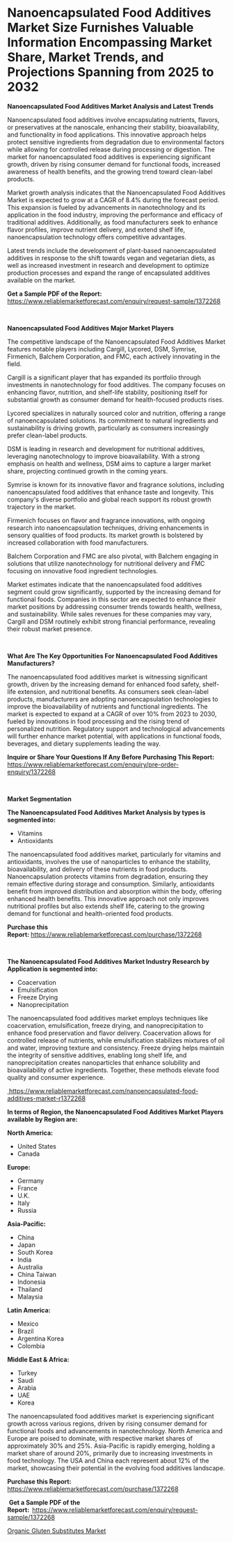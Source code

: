 <p><h1>Nanoencapsulated Food Additives Market Size Furnishes Valuable Information Encompassing Market Share, Market Trends, and Projections Spanning from 2025 to 2032</h1></p><p><strong>Nanoencapsulated Food Additives Market Analysis and Latest Trends</strong></p>
<p><p>Nanoencapsulated food additives involve encapsulating nutrients, flavors, or preservatives at the nanoscale, enhancing their stability, bioavailability, and functionality in food applications. This innovative approach helps protect sensitive ingredients from degradation due to environmental factors while allowing for controlled release during processing or digestion. The market for nanoencapsulated food additives is experiencing significant growth, driven by rising consumer demand for functional foods, increased awareness of health benefits, and the growing trend toward clean-label products.</p><p>Market growth analysis indicates that the Nanoencapsulated Food Additives Market is expected to grow at a CAGR of 8.4% during the forecast period. This expansion is fueled by advancements in nanotechnology and its application in the food industry, improving the performance and efficacy of traditional additives. Additionally, as food manufacturers seek to enhance flavor profiles, improve nutrient delivery, and extend shelf life, nanoencapsulation technology offers competitive advantages. </p><p>Latest trends include the development of plant-based nanoencapsulated additives in response to the shift towards vegan and vegetarian diets, as well as increased investment in research and development to optimize production processes and expand the range of encapsulated additives available on the market.</p></p>
<p><strong>Get a Sample PDF of the Report:&nbsp;</strong> <a href="https://www.reliablemarketforecast.com/enquiry/request-sample/1372268?utm_campaign=2753&utm_medium=2&utm_source=Github&utm_content=ia&utm_term=22032025&utm_id=nanoencapsulated-food-additives">https://www.reliablemarketforecast.com/enquiry/request-sample/1372268</a></p>
<p>&nbsp;</p>
<p><strong>Nanoencapsulated Food Additives Major Market Players</strong></p>
<p><p>The competitive landscape of the Nanoencapsulated Food Additives Market features notable players including Cargill, Lycored, DSM, Symrise, Firmenich, Balchem Corporation, and FMC, each actively innovating in the field. </p><p>Cargill is a significant player that has expanded its portfolio through investments in nanotechnology for food additives. The company focuses on enhancing flavor, nutrition, and shelf-life stability, positioning itself for substantial growth as consumer demand for health-focused products rises.</p><p>Lycored specializes in naturally sourced color and nutrition, offering a range of nanoencapsulated solutions. Its commitment to natural ingredients and sustainability is driving growth, particularly as consumers increasingly prefer clean-label products.</p><p>DSM is leading in research and development for nutritional additives, leveraging nanotechnology to improve bioavailability. With a strong emphasis on health and wellness, DSM aims to capture a larger market share, projecting continued growth in the coming years.</p><p>Symrise is known for its innovative flavor and fragrance solutions, including nanoencapsulated food additives that enhance taste and longevity. This company's diverse portfolio and global reach support its robust growth trajectory in the market.</p><p>Firmenich focuses on flavor and fragrance innovations, with ongoing research into nanoencapsulation techniques, driving enhancements in sensory qualities of food products. Its market growth is bolstered by increased collaboration with food manufacturers.</p><p>Balchem Corporation and FMC are also pivotal, with Balchem engaging in solutions that utilize nanotechnology for nutritional delivery and FMC focusing on innovative food ingredient technologies.</p><p>Market estimates indicate that the nanoencapsulated food additives segment could grow significantly, supported by the increasing demand for functional foods. Companies in this sector are expected to enhance their market positions by addressing consumer trends towards health, wellness, and sustainability. While sales revenues for these companies may vary, Cargill and DSM routinely exhibit strong financial performance, revealing their robust market presence.</p></p>
<p>&nbsp;</p>
<p><strong>What Are The Key Opportunities For Nanoencapsulated Food Additives Manufacturers?</strong></p>
<p><p>The nanoencapsulated food additives market is witnessing significant growth, driven by the increasing demand for enhanced food safety, shelf-life extension, and nutritional benefits. As consumers seek clean-label products, manufacturers are adopting nanoencapsulation technologies to improve the bioavailability of nutrients and functional ingredients. The market is expected to expand at a CAGR of over 10% from 2023 to 2030, fueled by innovations in food processing and the rising trend of personalized nutrition. Regulatory support and technological advancements will further enhance market potential, with applications in functional foods, beverages, and dietary supplements leading the way.</p></p>
<p><strong>Inquire or Share Your Questions If Any Before Purchasing This Report:</strong> <a href="https://www.reliablemarketforecast.com/enquiry/pre-order-enquiry/1372268?utm_campaign=2753&utm_medium=2&utm_source=Github&utm_content=ia&utm_term=22032025&utm_id=nanoencapsulated-food-additives">https://www.reliablemarketforecast.com/enquiry/pre-order-enquiry/1372268</a></p>
<p>&nbsp;</p>
<p><strong>Market Segmentation</strong></p>
<p><strong>The Nanoencapsulated Food Additives Market Analysis by types is segmented into:</strong></p>
<p><ul><li>Vitamins</li><li>Antioxidants</li></ul></p>
<p><p>The nanoencapsulated food additives market, particularly for vitamins and antioxidants, involves the use of nanoparticles to enhance the stability, bioavailability, and delivery of these nutrients in food products. Nanoencapsulation protects vitamins from degradation, ensuring they remain effective during storage and consumption. Similarly, antioxidants benefit from improved distribution and absorption within the body, offering enhanced health benefits. This innovative approach not only improves nutritional profiles but also extends shelf life, catering to the growing demand for functional and health-oriented food products.</p></p>
<p><strong>Purchase this Report:&nbsp;</strong><a href="https://www.reliablemarketforecast.com/purchase/1372268?utm_campaign=2753&utm_medium=2&utm_source=Github&utm_content=ia&utm_term=22032025&utm_id=nanoencapsulated-food-additives">https://www.reliablemarketforecast.com/purchase/1372268</a></p>
<p>&nbsp;</p>
<p><strong>The Nanoencapsulated Food Additives Market Industry Research by Application is segmented into:</strong></p>
<p><ul><li>Coacervation</li><li>Emulsification</li><li>Freeze Drying</li><li>Nanoprecipitation</li></ul></p>
<p><p>The nanoencapsulated food additives market employs techniques like coacervation, emulsification, freeze drying, and nanoprecipitation to enhance food preservation and flavor delivery. Coacervation allows for controlled release of nutrients, while emulsification stabilizes mixtures of oil and water, improving texture and consistency. Freeze drying helps maintain the integrity of sensitive additives, enabling long shelf life, and nanoprecipitation creates nanoparticles that enhance solubility and bioavailability of active ingredients. Together, these methods elevate food quality and consumer experience.</p></p>
<p><a href="https://www.reliablemarketforecast.com/nanoencapsulated-food-additives-market-r1372268?utm_campaign=2753&utm_medium=2&utm_source=Github&utm_content=ia&utm_term=22032025&utm_id=nanoencapsulated-food-additives">&nbsp;https://www.reliablemarketforecast.com/nanoencapsulated-food-additives-market-r1372268</a></p>
<p><strong>In terms of Region, the Nanoencapsulated Food Additives Market Players available by Region are:</strong></p>
<p>
    <p> <strong> North America: </strong>
        <ul>
            <li>United States</li>
            <li>Canada</li>
        </ul>
        </p> 
    <p> <strong> Europe: </strong>
        <ul>
            <li>Germany</li>
            <li>France</li>
            <li>U.K.</li>
            <li>Italy</li>
            <li>Russia</li>
        </ul>
        </p> 
    <p> <strong> Asia-Pacific: </strong>
        <ul>
            <li>China</li>
            <li>Japan</li>
            <li>South Korea</li>
            <li>India</li>
            <li>Australia</li>
            <li>China Taiwan</li>
            <li>Indonesia</li>
            <li>Thailand</li>
            <li>Malaysia</li>
        </ul>
        </p> 
    <p> <strong> Latin America: </strong>
        <ul>
            <li>Mexico</li>
            <li>Brazil</li>
            <li>Argentina Korea</li>
            <li>Colombia</li>
        </ul>
        </p> 
    <p> <strong> Middle East & Africa: </strong>
        <ul>
            <li>Turkey</li>
            <li>Saudi</li>
            <li>Arabia</li>
            <li>UAE</li>
            <li>Korea</li>
        </ul>
    </p>
    </p>
<p><p>The nanoencapsulated food additives market is experiencing significant growth across various regions, driven by rising consumer demand for functional foods and advancements in nanotechnology. North America and Europe are poised to dominate, with respective market shares of approximately 30% and 25%. Asia-Pacific is rapidly emerging, holding a market share of around 20%, primarily due to increasing investments in food technology. The USA and China each represent about 12% of the market, showcasing their potential in the evolving food additives landscape.</p></p>
<p><strong>Purchase this Report: </strong><a href="https://www.reliablemarketforecast.com/purchase/1372268?utm_campaign=2753&utm_medium=2&utm_source=Github&utm_content=ia&utm_term=22032025&utm_id=nanoencapsulated-food-additives">https://www.reliablemarketforecast.com/purchase/1372268</a></p>
<p>&nbsp;<strong>Get a Sample PDF of the Report:&nbsp;&nbsp;</strong><a href="https://www.reliablemarketforecast.com/enquiry/request-sample/1372268?utm_campaign=2753&utm_medium=2&utm_source=Github&utm_content=ia&utm_term=22032025&utm_id=nanoencapsulated-food-additives">https://www.reliablemarketforecast.com/enquiry/request-sample/1372268</a></p>
<p><strong></strong></p>
<p><p><a href="https://github.com/mriwacraane/Market-Research-Report-List-1/blob/main/organic-gluten-substitutes-market.md?utm_campaign=2753&utm_medium=2&utm_source=Github&utm_content=ia&utm_term=22032025&utm_id=nanoencapsulated-food-additives">Organic Gluten Substitutes Market</a></p></p>